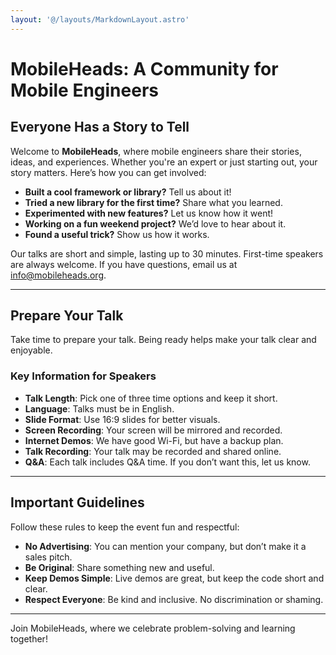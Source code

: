 ```yaml
---
layout: '@/layouts/MarkdownLayout.astro'
---
```


# MobileHeads: A Community for Mobile Engineers

## Everyone Has a Story to Tell

Welcome to **MobileHeads**, where mobile engineers share their stories, ideas, and experiences. Whether you're an expert or just starting out, your story matters. Here’s how you can get involved:

- **Built a cool framework or library?** Tell us about it!
- **Tried a new library for the first time?** Share what you learned.
- **Experimented with new features?** Let us know how it went!
- **Working on a fun weekend project?** We’d love to hear about it.
- **Found a useful trick?** Show us how it works.

Our talks are short and simple, lasting up to 30 minutes. First-time speakers are always welcome. If you have questions, email us at [info@mobileheads.org](mailto:info@mobileheads.org).

---

## Prepare Your Talk

Take time to prepare your talk. Being ready helps make your talk clear and enjoyable.

### Key Information for Speakers

- **Talk Length**: Pick one of three time options and keep it short.
- **Language**: Talks must be in English.
- **Slide Format**: Use 16:9 slides for better visuals.
- **Screen Recording**: Your screen will be mirrored and recorded.
- **Internet Demos**: We have good Wi-Fi, but have a backup plan.
- **Talk Recording**: Your talk may be recorded and shared online.
- **Q&A**: Each talk includes Q&A time. If you don’t want this, let us know.

---

## Important Guidelines

Follow these rules to keep the event fun and respectful:

- **No Advertising**: You can mention your company, but don’t make it a sales pitch.
- **Be Original**: Share something new and useful.
- **Keep Demos Simple**: Live demos are great, but keep the code short and clear.
- **Respect Everyone**: Be kind and inclusive. No discrimination or shaming.

---

Join MobileHeads, where we celebrate problem-solving and learning together!
